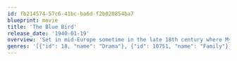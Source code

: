```yaml
---
id: fb214574-57c6-41bc-ba6d-f2b020854ba7
blueprint: movie
title: 'The Blue Bird'
release_date: '1940-01-19'
overview: 'Set in mid-Europe sometime in the late 18th century where Mytyl (Shirley Temple), the bratty daughter of a woodcutter (Russell Hicks), finds a unique bird in the Royal Forest and selfishly refuses to give it to her sick friend. That night, she is visited in a dream by a fairy named Berylune (Jessie Ralph ) who sends her and her brother Tyltyl (Johnny Russell) to search for the Blue Bird of Happiness. To accompany them, the fairy magically transforms their dog Tylo (Eddie Collins), cat Tylette (Gale Sondergaard), and lantern ("Light") into human form. The children have a number of adventures. The dream journey makes Mytyl awake as a kinder and gentler girl who has learned to appreciate all the comforts and joys of her home and family.'
genres: '[{"id": 18, "name": "Drama"}, {"id": 10751, "name": "Family"}, {"id": 14, "name": "Fantasy"}]'
---
```

